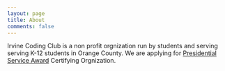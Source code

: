 ```yaml
---
layout: page
title: About
comments: false
---
```


Irvine Coding Club is a non profit orgnization run by students and serving serving K-12 students in Orange County.
We are applying for [Presidential Service Award](https://www.presidentialserviceawards.gov/) Certifying Orgnization.
